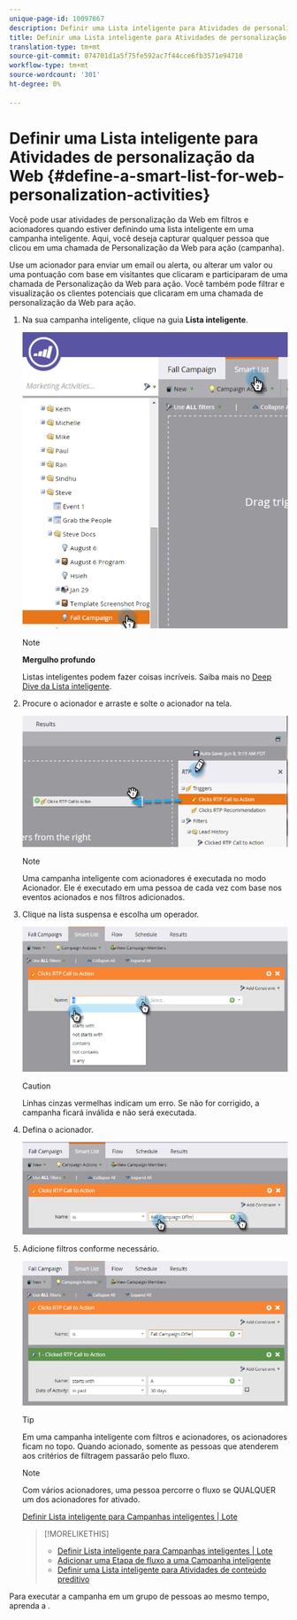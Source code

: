 ```yaml
---
unique-page-id: 10097867
description: Definir uma Lista inteligente para Atividades de personalização da Web - Documentos do Marketing - Documentação do produto
title: Definir uma Lista inteligente para Atividades de personalização da Web
translation-type: tm+mt
source-git-commit: 074701d1a5f75fe592ac7f44cce6fb3571e94710
workflow-type: tm+mt
source-wordcount: '301'
ht-degree: 0%

---
```



# Definir uma Lista inteligente para Atividades de personalização da Web {#define-a-smart-list-for-web-personalization-activities}

Você pode usar atividades de personalização da Web em filtros e acionadores quando estiver definindo uma lista inteligente em uma campanha inteligente. Aqui, você deseja capturar qualquer pessoa que clicou em uma chamada de Personalização da Web para ação (campanha).

Use um acionador para enviar um email ou alerta, ou alterar um valor ou uma pontuação com base em visitantes que clicaram e participaram de uma chamada de Personalização da Web para ação. Você também pode filtrar e visualização os clientes potenciais que clicaram em uma chamada de personalização da Web para ação.

1. Na sua campanha inteligente, clique na guia **Lista inteligente**.

   ![](assets/image2016-2-9-10-3a49-3a18.png)

   >[!NOTE]
   >
   >**Mergulho profundo**
   >
   >
   >Listas inteligentes podem fazer coisas incríveis. Saiba mais no [Deep Dive da Lista inteligente](../../../product-docs/core-marketo-concepts/smart-campaigns/understanding-smart-campaigns.md).

1. Procure o acionador e arraste e solte o acionador na tela.

   ![](assets/image2016-6-8-9-3a24-3a24.png)

   >[!NOTE]
   >
   >Uma campanha inteligente com acionadores é executada no modo Acionador. Ele é executado em uma pessoa de cada vez com base nos eventos acionados e nos filtros adicionados.

1. Clique na lista suspensa e escolha um operador.

   ![](assets/image2016-6-7-11-3a10-3a8.png)

   >[!CAUTION]
   >
   >Linhas cinzas vermelhas indicam um erro. Se não for corrigido, a campanha ficará inválida e não será executada.

1. Defina o acionador.

   ![](assets/image2016-6-7-11-3a12-3a23.png)

1. Adicione filtros conforme necessário.

   ![](assets/image2016-6-7-11-3a14-3a20.png)

   >[!TIP]
   >
   >Em uma campanha inteligente com filtros e acionadores, os acionadores ficam no topo. Quando acionado, somente as pessoas que atenderem aos critérios de filtragem passarão pelo fluxo.

   >[!NOTE]
   >
   >Com vários acionadores, uma pessoa percorre o fluxo se QUALQUER um dos acionadores for ativado.

   [Definir Lista inteligente para Campanhas inteligentes | Lote](../../../product-docs/core-marketo-concepts/smart-campaigns/creating-a-smart-campaign/define-smart-list-for-smart-campaign-batch.md)

   >[!MORELIKETHIS]
   >
   >
   >    
   >    
   >    * [Definir Lista inteligente para Campanhas inteligentes | Lote](../../../product-docs/core-marketo-concepts/smart-campaigns/creating-a-smart-campaign/define-smart-list-for-smart-campaign-batch.md)
   >    * [Adicionar uma Etapa de fluxo a uma Campanha inteligente](../../../product-docs/core-marketo-concepts/smart-campaigns/flow-actions/add-a-flow-step-to-a-smart-campaign.md)
   >    * [Definir uma Lista inteligente para Atividades de conteúdo preditivo](../../../product-docs/predictive-content/define-a-smart-list-for-predictive-content-activities.md)


Para executar a campanha em um grupo de pessoas ao mesmo tempo, aprenda a .